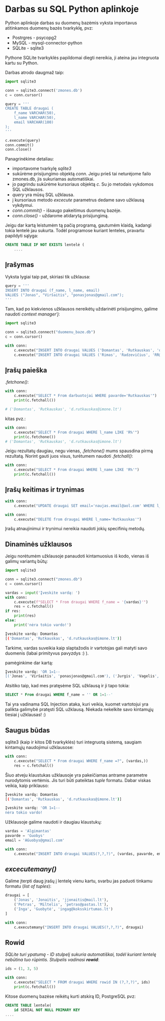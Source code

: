 # Darbas su SQL Python aplinkoje

Python aplinkoje darbas su duomenų bazėmis vyksta importavus atitinkamos duomenų bazės tvarkyklę, pvz:

* Postrgres - psycopg2
* MySQL - mysql-connector-python
* SQLite - sqlite3

Pythone SQLite tvarkyklės papildomai diegti nereikia, ji ateina jau integruota kartu su Python.

Darbas atrodo daugmaž taip:

```python
import sqlite3

conn = sqlite3.connect('zmones.db')
c = conn.cursor()

query = '''
CREATE TABLE draugai (
    f_name VARCHAR(50),
    l_name VARCHAR(50),
    email VARCHAR(100)
);
'''

c.execute(query)
conn.commit()
conn.close()
```
Panagrinėkime detaliau:
* importavome tvarkylę *sqlite3*
* sukūrėme prisijungimo objektą *conn*. Jeigu prieš tai neturėjome failo zmones.db, jis sukuriamas automatiškai.
* jo pagrindu sukūrėme kursoriaus objektą *c*. Su jo metodais vykdomos SQL užklausos.
* *query* yra mūsų SQL užklausa.
* į kursoriaus metodo *excecute* parametrus dedame savo užklausą vykdymui.
* *conn.commit()* - išsaugo pakeitimus duomenų bazėje.
* *conn.close()* - uždarome atidarytą prisijungimą.

Jeigu dar kartą leistumėm tą pačią programą, gautumėm klaidą, kadangi tokia lentelė jau sukurta. Todėl programose kuriant lenteles, pravartu papildyti sąlyga:

```SQL
CREATE TABLE IF NOT EXISTS lentelė (
    ....
```

## Įrašymas 

Vyksta lygiai taip pat, skiriasi tik užklausa:

```python
query = '''
INSERT INTO draugai (f_name, l_name, email) 
VALUES ("Jonas", "Viršaitis", "ponasjonas@gmail.com");
'''
```

Tam, kad po kiekvienos užklausos nereikėtų uždarinėti prisijungimo, galime naudoti *context manager'į*:

```python
import sqlite3

conn = sqlite3.connect("duomenu_baze.db")
c = conn.cursor()

with conn:
    c.execute("INSERT INTO draugai VALUES ('Domantas', 'Rutkauskas', 'd.rutkauskas@imone.lt')")
    c.execute("INSERT INTO draugai VALUES ('Rimas', 'Radzevičius', 'RR@gmail.com')")
```

## Įrašų paieška

*.fetchone()*:
```python
with conn:
    c.execute("SELECT * From darbuotojai WHERE pavarde='Rutkauskas'")
    print(c.fetchall())

# ('Domantas', 'Rutkauskas', 'd.rutkauskas@imone.lt')
```
kitas pvz.:

```python
with conn:
    c.execute("SELECT * From draugai WHERE l_name LIKE 'R%'")
    print(c.fetchone())
# ('Domantas', 'Rutkauskas', 'd.rutkauskas@imone.lt')
```

Jeigu rezultatų daugiau, negu vienas, *.fetchone()* mums spausdina pirmą rezultatą. Norint gauti juos visus, turėtumem naudoti *.fetchall()*:

```python
with conn:
    c.execute("SELECT * From draugai WHERE l_name LIKE 'R%'")
    print(c.fetchall())
```

## Įrašų keitimas ir trynimas

```python
with conn:
    c.execute("UPDATE draugai SET email='naujas.email@aol.com' WHERE l_name='Radzevičius'")
```
```python
with conn:
    c.execute("DELETE from draugai WHERE l_name='Rutkauskas'")
```
Įrašų atnaujinimui ir trynimui nereikia naudoti jokių specifinių metodų.

## Dinaminės užklausos

Jeigu norėtumėm užklausoje panaudoti kintamuosius iš kodo, vienas iš galimų variantų būtų:

```python
import sqlite3

conn = sqlite3.connect("zmones.db")
c = conn.cursor()

vardas = input('Įveskite vardą: ')
with conn:
    c.execute(f"SELECT * From draugai WHERE f_name = '{vardas}'")
    res = c.fetchall()
if res:
    print(res)
else:
    print('nėra tokio vardo!')
```
```bash
Įveskite vardą: Domantas
[('Domantas', 'Rutkauskas', 'd.rutkauskas@imone.lt')]
```
Tarkime, vardas suveikia kaip slaptažodis ir vartotojas gali matyti savo duomenis (labai primityvus pavyzdys :) ).

pamėginkime dar kartą:
```bash
Įveskite vardą: 'OR 1=1--
[('Jonas', 'Viršaitis', 'ponasjonas@gmail.com'), ('Jurgis', 'Vagelis', 'ponasjurgis@gmail.com'), ('Domantas', 'Rutkauskas', 'd.rutkauskas@imone.lt'), ('Rimas', 'Radzevičius', 'RR@gmail.com')]
```

Atsitiko taip, kad mes pratęsėme SQL užklausą ir ji tapo tokia:
```sql
SELECT * From draugai WHERE f_name = '' OR 1=1--'
```

Tai yra vadinama SQL Injection ataka, kuri veikia, kuomet vartotojui yra palikta galimybė pratęsti SQL užklausą. Niekada nekelkite savo kintamųjų tiesiai į užklausas! :)

## Saugus būdas

sqlite3 (kaip ir kitos DB tvarkyklės) turi integruotą sistemą, saugiam kintamųjų naudojimui užklausose:

```python
with conn:
    c.execute("SELECT * From draugai WHERE f_name =?", (vardas,))
    res = c.fetchall()
```
Šiuo atveju klaustukas užklausoje yra pakeičiamas antrame parametre nurodytomis vertėmis. Jis turi būti pateiktas *tuple* formatu. Dabar viskas veikia, kaip priklauso:

```bash
Įveskite vardą: Domantas
[('Domantas', 'Rutkauskas', 'd.rutkauskas@imone.lt')]
```
```bash
Įveskite vardą: 'OR 1=1--
nėra tokio vardo!
```

Užklausoje galime naudoti ir daugiau klaustukų:

```python
vardas = 'Algimantas'
pavarde = 'Guobys'
email = 'AGuobys@gmail.com'

with conn:
    c.execute("INSERT INTO draugai VALUES(?,?,?)", (vardas, pavarde, email))
```

## *excecutemany()*

Galime įterpti daug įrašų į lentelę vienu kartu, svarbu jas paduoti tinkamu formatu (*list of tuples*):

```python
draugai = [
    ('Jonas', 'Jonaitis', 'jjonaitis@mail.lt'),
    ('Petras', 'Miltelis', 'petras@pastas.lt'),
    ('Inga', 'Guobytė', 'ingag@koksskirtumas.lt')
]

with conn:
    c.executemany("INSERT INTO draugai VALUES(?,?,?)", draugai)
```

## Rowid

*SQLite turi ypatumą - ID stulpelį sukuria automatiškai, todėl kuriant lentelę nebūtina tuo rūpintis. Stulpelis vadinasi **rowid***:

```python
ids = (1, 3, 5)

with conn:
    c.execute("SELECT * FROM draugai WHERE rowid IN (?,?,?)", ids)
    print(c.fetchall())
```

Kitose duomenų bazėse reikėtų kurti atskirą ID, PostgreSQL pvz:

```sql
CREATE TABLE lentele(
    id SERIAL NOT NULL PRIMARY KEY
....
```




